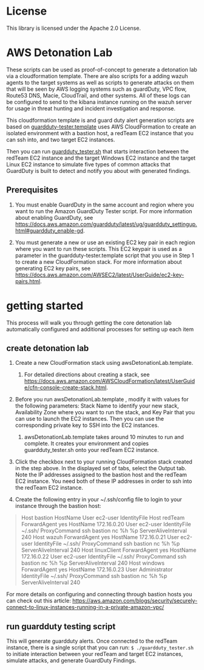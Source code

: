 
# License

This library is licensed under the Apache 2.0 License. 

# AWS Detonation Lab

These scripts can be used as proof-of-concept to generate a detonation lab via a cloudformation template. There are also scripts for a adding wazuh agents to the target systems as well as scripts to generate attacks on them that will be seen by AWS logging systems such as guardDuty, VPC flow, Route53 DNS, Macie, CloudTrail, and other systems. All of these logs can be configured to send to the kibana instance running on the wazuh server for usage in threat hunting and incident investigation and response.

This cloudformation template is and guard duty alert generation scripts are based on  [guardduty-tester.template](https://github.com/awslabs/amazon-guardduty-tester/blob/master/guardduty-tester.template) uses AWS CloudFormation to create an isolated environment with a bastion host, a redTeam EC2 instance that you can ssh into, and two target EC2 instances. 

Then you can run [guardduty_tester.sh](https://github.com/awslabs/amazon-guardduty-tester/blob/master/guardduty_tester.sh) that starts interaction between the redTeam EC2 instance and the target Windows EC2 instance and the target Linux EC2 instance to simulate five types of common attacks that GuardDuty is built to detect and notify you about with generated findings. 

## Prerequisites

1. You must enable GuardDuty in the same account and region where you want to run the Amazon GuardDuty Tester script. For more information about enabling GuardDuty, see https://docs.aws.amazon.com/guardduty/latest/ug/guardduty_settingup.html#guardduty_enable-gd.

2. You must generate a new or use an existing EC2 key pair in each region where you want to run these scripts. This EC2 keypair is used as a parameter in the guardduty-tester.template script that you use in Step 1 to create a new CloudFormation stack. For more information about generating EC2 key pairs, see https://docs.aws.amazon.com/AWSEC2/latest/UserGuide/ec2-key-pairs.html.


# getting started
This process will walk you through getting the core detonation lab automatically configured and additional processes for setting up each item


## create detonation lab

1. Create a new CloudFormation stack using awsDetonationLab.template. 
   1. For detailed directions about creating a stack, see https://docs.aws.amazon.com/AWSCloudFormation/latest/UserGuide/cfn-console-create-stack.html.
2. Before you run awsDetonationLab.template , modify it with values for the following parameters: Stack Name to identify your new stack, Availability Zone where you want to run the stack, and Key Pair that you can use to launch the EC2 instances. Then you can use the corresponding private key to SSH into the EC2 instances.
   1. awsDetonationLab.template takes around 10 minutes to run and complete. It creates your environment and copies guardduty_tester.sh onto your redTeam EC2 instance.
3. Click the checkbox next to your running CloudFormation stack created in the step above. In the displayed set of tabs, select the Output tab. Note the IP addresses assigned to the bastion host and the redTeam EC2 instance. You need both of these IP addresses in order to ssh into the redTeam EC2 instance.

4. Create the following entry in your ~/.ssh/config file to login to your instance through the bastion host:</br>
> Host bastion
    HostName <EXTERNAL IP FOR BASTION HOST>
    User ec2-user
    IdentityFile <SSH KEY>
Host redTeam
    ForwardAgent yes
    HostName 172.16.0.20
    User ec2-user
    IdentityFile ~/.ssh/<SSH KEY>
    ProxyCommand ssh bastion nc %h %p
    ServerAliveInterval 240
Host wazuh
    ForwardAgent yes
    HostName 172.16.0.21
    User ec2-user
    IdentityFile ~/.ssh/<SSH KEY>
    ProxyCommand ssh bastion nc %h %p
    ServerAliveInterval 240
Host linuxClient
    ForwardAgent yes
    HostName 172.16.0.22
    User ec2-user
    IdentityFile ~/.ssh/<SSH KEY>
    ProxyCommand ssh bastion nc %h %p
    ServerAliveInterval 240
Host windows
    ForwardAgent yes
    HostName 172.16.0.23
    User Administrator
    IdentityFile ~/.ssh/<SSH KEY>
    ProxyCommand ssh bastion nc %h %p
    ServerAliveInterval 240

For more details on configuring and connecting through bastion hosts you can check out this article:
https://aws.amazon.com/blogs/security/securely-connect-to-linux-instances-running-in-a-private-amazon-vpc/

## run guardduty testing script
This will generate guardduty alerts. Once connected to the redTeam instance, there is a single script that you can run:
`$ ./guardduty_tester.sh` to initiate interaction between your redTeam and target EC2 instances, simulate attacks, and generate GuardDuty Findings.
